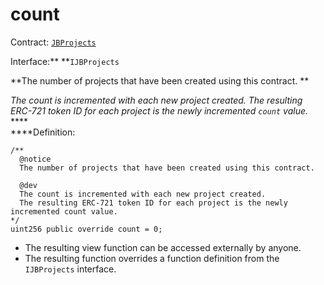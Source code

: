 # count

Contract: [`JBProjects`](../)

Interface:** **`IJBProjects`

**The number of projects that have been created using this contract. **

_The count is incremented with each new project created. The resulting ERC-721 token ID for each project is the newly incremented `count` value._\
****\
****Definition:

```solidity
/** 
  @notice 
  The number of projects that have been created using this contract.

  @dev
  The count is incremented with each new project created. 
  The resulting ERC-721 token ID for each project is the newly incremented count value.
*/
uint256 public override count = 0;
```

* The resulting view function can be accessed externally by anyone. 
* The resulting function overrides a function definition from the `IJBProjects` interface.

